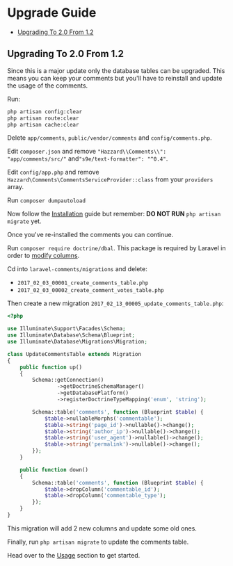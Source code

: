 # Upgrade Guide

- [Upgrading To 2.0 From 1.2](#upgrading-to-20-from-12)

## Upgrading To 2.0 From 1.2

Since this is a major update only the database tables can be upgraded.
This means you can keep your comments but you'll have to reinstall and update the usage of the comments.

Run:

```bash
php artisan config:clear
php artisan route:clear
php artisan cache:clear
```

Delete `app/comments`, `public/vendor/comments` and `config/comments.php`.

Edit `composer.json` and remove `"Hazzard\\Comments\\": "app/comments/src/"` and`"s9e/text-formatter": "^0.4"`.

Edit `config/app.php` and remove `Hazzard\Comments\CommentsServiceProvider::class` from your `providers` array.

Run `composer dumpautoload`

Now follow the [Installation](installation.md) guide but remember: __DO NOT RUN__ `php artisan migrate` yet.

Once you've re-installed the comments you can continue.

Run `composer require doctrine/dbal`. This package is required by Laravel in order to [modify columns](https://laravel.com/docs/5.4/migrations#modifying-columns).

Cd into `laravel-comments/migrations` and delete:
- `2017_02_03_00001_create_comments_table.php`
- `2017_02_03_00002_create_comment_votes_table.php`

Then create a new migration `2017_02_13_00005_update_comments_table.php`:

```php
<?php

use Illuminate\Support\Facades\Schema;
use Illuminate\Database\Schema\Blueprint;
use Illuminate\Database\Migrations\Migration;

class UpdateCommentsTable extends Migration
{
    public function up()
    {
        Schema::getConnection()
                ->getDoctrineSchemaManager()
                ->getDatabasePlatform()
                ->registerDoctrineTypeMapping('enum', 'string');

        Schema::table('comments', function (Blueprint $table) {
            $table->nullableMorphs('commentable');
            $table->string('page_id')->nullable()->change();
            $table->string('author_ip')->nullable()->change();
            $table->string('user_agent')->nullable()->change();
            $table->string('permalink')->nullable()->change();
        });
    }

    public function down()
    {
        Schema::table('comments', function (Blueprint $table) {
            $table->dropColumn('commentable_id');
            $table->dropColumn('commentable_type');
        });
    }
}
```

This migration will add 2 new columns and update some old ones.

Finally, run `php artisan migrate` to update the comments table.

Head over to the [Usage](usage.md) section to get started.
